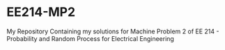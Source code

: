 # EE214-MP2
My Repository Containing my solutions for Machine Problem 2 of EE 214 - Probability and Random Process for Electrical Engineering 
